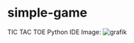 # simple-game
TIC TAC TOE
Python IDE Image:
![grafik](https://user-images.githubusercontent.com/50766127/167465753-73a7d10f-1e20-476d-98d1-66e54a9e04b4.png)
